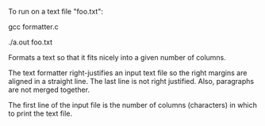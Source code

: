 To run on a text file "foo.txt":

gcc formatter.c

./a.out foo.txt

Formats a text so that it fits nicely into a given number of columns.

The text formatter right-justifies an input text file so the right margins are aligned in a straight line. The last line is not right justified. Also, paragraphs are not merged together.

The first line of the input file is the number of columns (characters) in which to print the text file.
